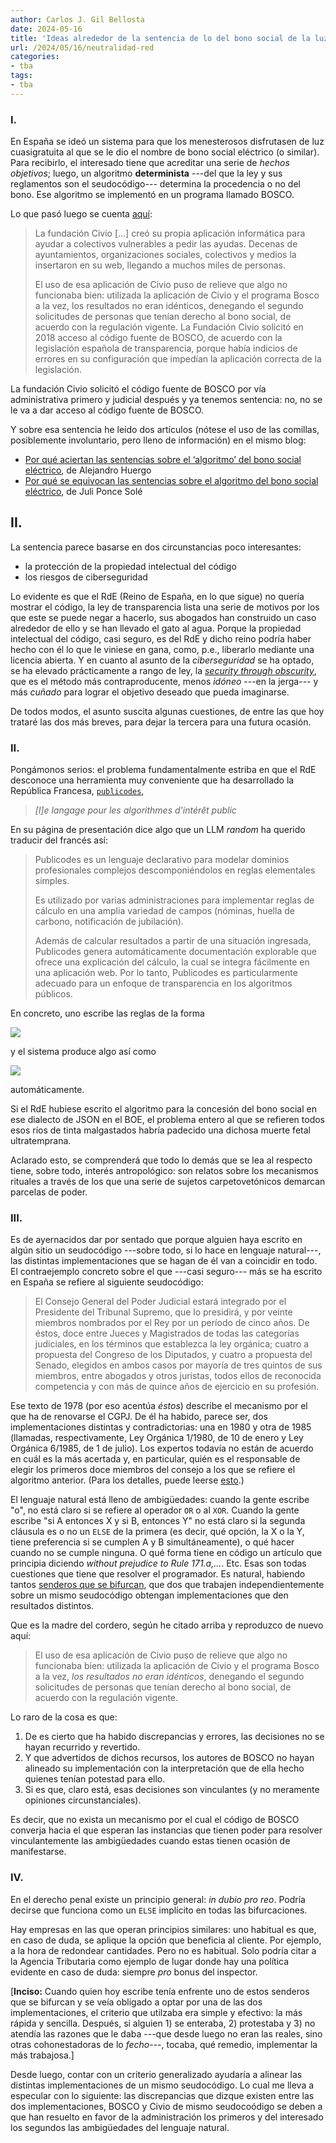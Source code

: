 ```yaml
---
author: Carlos J. Gil Bellosta
date: 2024-05-16
title: 'Ideas alrededor de la sentencia de lo del bono social de la luz'
url: /2024/05/16/neutralidad-red
categories:
- tba
tags:
- tba
---
```


### I.

En España se ideó un sistema para que los menesterosos disfrutasen de luz cuasigratuita al que se le dio el nombre de bono social eléctrico (o similar). Para recibirlo, el interesado tiene que acreditar una serie de _hechos objetivos_; luego, un algoritmo **determinista** ---del que la ley y sus reglamentos son el seudocódigo--- determina la procedencia o no del bono. Ese algoritmo se implementó en un programa llamado BOSCO.

Lo que pasó luego se cuenta [aquí](https://almacendederecho.org/por-que-se-equivocan-las-sentencias-sobre-el-algoritmo-del-bono-social-electrico):

> La fundación Civio [...] creó su propia aplicación informática para ayudar a colectivos vulnerables a pedir las ayudas. Decenas de ayuntamientos, organizaciones sociales, colectivos y medios la insertaron en su web, llegando a muchos miles de personas.
>
> El uso de esa aplicación de Civio puso de relieve que algo no funcionaba bien: utilizada la aplicación de Civio y el programa Bosco a la vez, los resultados no eran idénticos, denegando el segundo solicitudes de personas que tenían derecho al bono social, de acuerdo con la regulación vigente. La Fundación Civio solicitó en 2018 acceso al código fuente de BOSCO, de acuerdo con la legislación española de transparencia, porque había indicios de errores en su configuración que impedían la aplicación correcta de la legislación.

La fundación Civio solicitó el código fuente de BOSCO por vía administrativa primero y judicial después y ya tenemos sentencia: no, no se le va a dar acceso al código fuente de BOSCO.

Y sobre esa sentencia he leído dos artículos (nótese el uso de las comillas, posiblemente involuntario, pero lleno de información) en el mismo blog:
- [Por qué aciertan las sentencias sobre el ‘algoritmo’ del bono social eléctrico](https://almacendederecho.org/por-que-aciertan-las-sentencias-sobre-el-algoritmo-del-bono-social-electrico), de Alejandro Huergo
- [Por qué se equivocan las sentencias sobre el algoritmo del bono social eléctrico](https://almacendederecho.org/por-que-se-equivocan-las-sentencias-sobre-el-algoritmo-del-bono-social-electrico), de Juli Ponce Solé


## II.

La sentencia parece basarse en dos circunstancias poco interesantes:

- la protección de la propiedad intelectual del código
- los riesgos de ciberseguridad

Lo evidente es que el RdE (Reino de España, en lo que sigue) no quería mostrar el código, la ley de transparencia lista una serie de motivos por los que este se puede negar a hacerlo, sus abogados han construido un caso alrededor de ello y se han llevado el gato al agua. Porque la propiedad intelectual del código, casi seguro, es del RdE y dicho reino podría haber hecho con él lo que le viniese en gana, como, p.e., liberarlo mediante una licencia abierta. Y en cuanto al asunto de la _ciberseguridad_ se ha optado, se ha elevado prácticamente a rango de ley, la [_security through obscurity_](https://en.wikipedia.org/wiki/Security_through_obscurity), que es el método más contraproducente, menos _idóneo_ ---en la jerga--- y más _cuñado_ para lograr el objetivo deseado que pueda imaginarse.

De todos modos, el asunto suscita algunas cuestiones, de entre las que hoy trataré las dos más breves, para dejar la tercera para una futura ocasión.

### II.

Pongámonos serios: el problema fundamentalmente estriba en que el RdE desconoce una herramienta muy conveniente que ha desarrollado la República Francesa, [`publicodes`](https://publi.codes/),

> _[l]e langage pour les algorithmes d'intérêt public_

En su página de presentación dice algo que un LLM _random_ ha querido traducir del francés así:

> Publicodes es un lenguaje declarativo para modelar dominios profesionales complejos descomponiéndolos en reglas elementales simples.
>
> Es utilizado por varias administraciones para implementar reglas de cálculo en una amplia variedad de campos (nóminas, huella de carbono, notificación de jubilación).
>
> Además de calcular resultados a partir de una situación ingresada, Publicodes genera automáticamente documentación explorable que ofrece una explicación del cálculo, la cual se integra fácilmente en una aplicación web. Por lo tanto, Publicodes es particularmente adecuado para un enfoque de transparencia en los algoritmos públicos.

En concreto, uno escribe las reglas de la forma

![](/wp-uploads/2024/publicodes_rules.png#center)

y el sistema produce algo así como

![](/wp-uploads/2024/publicodes_output.png#center)

automáticamente.

Si el RdE hubiese escrito el algoritmo para la concesión del bono social en ese dialecto de JSON en el BOE, el problema entero al que se refieren todos esos ríos de tinta malgastados habría padecido una dichosa muerte fetal ultratemprana.

Aclarado esto, se comprenderá que todo lo demás que se lea al respecto tiene, sobre todo, interés antropológico: son relatos sobre los mecanismos rituales a través de los que una serie de sujetos carpetovetónicos demarcan parcelas de poder.

### III.

Es de ayernacidos dar por sentado que porque alguien haya escrito en algún sitio un seudocódigo ---sobre todo, si lo hace en lenguaje natural---, las distintas implementaciones que se hagan de él van a coincidir en todo. El contraejemplo concreto sobre el que ---casi seguro--- más se ha escrito en España se refiere al siguiente seudocódigo:

> El Consejo General del Poder Judicial estará integrado por el Presidente del Tribunal Supremo, que lo presidirá, y por veinte miembros nombrados por el Rey por un período de cinco años. De éstos, doce entre Jueces y Magistrados de todas las categorías judiciales, en los términos que establezca la ley orgánica; cuatro a propuesta del Congreso de los Diputados, y cuatro a propuesta del Senado, elegidos en ambos casos por mayoría de tres quintos de sus miembros, entre abogados y otros juristas, todos ellos de reconocida competencia y con más de quince años de ejercicio en su profesión.

Ese texto de 1978 (por eso acentúa _éstos_) describe el mecanismo por el que ha de renovarse el CGPJ. De él ha habido, parece ser, dos implementaciones distintas y contradictorias: una en 1980 y otra de 1985 (llamadas, respectivamente, Ley Orgánica 1/1980, de 10 de enero y Ley Orgánica 6/1985, de 1 de julio). Los expertos todavía no están de acuerdo en cuál es la más acertada y, en particular, quién es el responsable de elegir los primeros doce miembros del consejo a los que se refiere el algoritmo anterior. (Para los detalles, puede leerse [esto](https://almacendederecho.org/la-renovacion-del-consejo-general-del-poder-judicial-una-farsa).)

El lenguaje natural está lleno de ambigüedades: cuando la gente escribe "o", no está claro si se refiere al operador `OR` o al `XOR`. Cuando la gente escribe "si A entonces X y si B, entonces Y" no está claro si la segunda cláusula es o no un `ELSE` de la primera (es decir, qué opción, la X o la Y, tiene preferencia si se cumplen A y B simultáneamente), o qué hacer cuando no se cumple ninguna. O qué forma tiene en código un artículo que principia diciendo _without prejudice to Rule 171.a,..._. Etc. Esas son todas cuestiones que tiene que resolver el programador. Es natural, habiendo tantos [senderos que se bifurcan](https://es.wikipedia.org/wiki/El_jard%C3%ADn_de_senderos_que_se_bifurcan), que dos que trabajen independientemente sobre un mismo seudocódigo obtengan implementaciones que den resultados distintos.

Que es la madre del cordero, según he citado arriba y reproduzco de nuevo aquí:

> El uso de esa aplicación de Civio puso de relieve que algo no funcionaba bien: utilizada la aplicación de Civio y el programa Bosco a la vez, _los resultados no eran idénticos_, denegando el segundo solicitudes de personas que tenían derecho al bono social, de acuerdo con la regulación vigente.

Lo raro de la cosa es que:

1. De es cierto que ha habido discrepancias y errores, las decisiones no se hayan recurrido y revertido.
2. Y que advertidos de dichos recursos, los autores de BOSCO no hayan alineado su implementación con la interpretación que de ella hecho quienes tenían potestad para ello.
3. Si es que, claro está, esas decisiones son vinculantes (y no meramente opiniones circunstanciales).

Es decir, que no exista un mecanismo por el cual el código de BOSCO converja hacia el que esperan las instancias que tienen poder para resolver vinculantemente las ambigüedades cuando estas tienen ocasión de manifestarse.


### IV.

En el derecho penal existe un principio general: _in dubio pro reo_. Podría decirse que funciona como un `ELSE` implícito en todas las bifurcaciones.

Hay empresas en las que operan principios similares: uno habitual es que, en caso de duda, se aplique la opción que beneficia al cliente. Por ejemplo, a la hora de redondear cantidades. Pero no es habitual. Solo podría citar a la Agencia Tributaria como ejemplo de lugar donde hay una política evidente en caso de duda: siempre _pro_ bonus del inspector.

[**Inciso:** Cuando quien hoy escribe tenía enfrente uno de estos senderos que se bifurcan y se veía obligado a optar por una de las dos implementaciones, el criterio que utilzaba era simple y efectivo: la más rápida y sencilla. Después, si alguien 1) se enteraba, 2) protestaba y 3) no atendía las razones que le daba ---que desde luego no eran las reales, sino otras cohonestadoras de lo _fecho_---, tocaba, qué remedio, implementar la más trabajosa.]

Desde luego, contar con un criterio generalizado ayudaría a alinear las distintas implementaciones de un mismo seudocódigo. Lo cual me lleva a especular con lo siguiente: las discrepancias que dizque existen entre las dos implementaciones, BOSCO y Civio de mismo seudocoódigo se deben a que han resuelto en favor de la administración los primeros y del interesado los segundos las ambigüedades del lenguaje natural.
